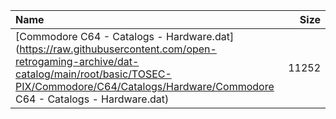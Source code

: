 |Name|Size|
|:---|---:|
|[Commodore C64 - Catalogs - Hardware.dat](https://raw.githubusercontent.com/open-retrogaming-archive/dat-catalog/main/root/basic/TOSEC-PIX/Commodore/C64/Catalogs/Hardware/Commodore C64 - Catalogs - Hardware.dat)|11252|

